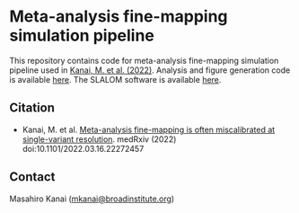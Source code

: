 # Meta-analysis fine-mapping simulation pipeline

This repository contains code for meta-analysis fine-mapping simulation pipeline used in [Kanai, M. et al. (2022)](http://dx.doi.org/10.1101/2022.03.16.22272457). Analysis and figure generation code is available [here](https://github.com/mkanai/slalom-paper). The SLALOM software is available [here](https://github.com/mkanai/slalom).

## Citation

- Kanai, M. et al. [Meta-analysis fine-mapping is often miscalibrated at single-variant resolution](http://dx.doi.org/10.1101/2022.03.16.22272457). medRxiv (2022) doi:10.1101/2022.03.16.22272457

## Contact

Masahiro Kanai (mkanai@broadinstitute.org)
